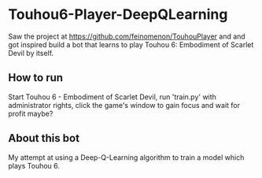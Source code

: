 # Touhou6-Player-DeepQLearning
Saw the project at https://github.com/feinomenon/TouhouPlayer and and got inspired build a bot that learns to play Touhou 6: Embodiment of Scarlet Devil by itself.

How to run
------------
Start Touhou 6 - Embodiment of Scarlet Devil, run 'train.py' with administrator rights, click the game's window to gain focus and wait for profit maybe?

About this bot
-------------
My attempt at using a Deep-Q-Learning algorithm to train a model which plays Touhou 6.
